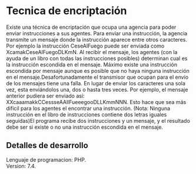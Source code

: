 # Tecnica de encriptación

Existe una técnica de encriptación que ocupa una agencia para poder enviar instrucciones a sus agentes. Para enviar una instrucción, la agencia transmite un mensaje donde la instrucción aparece entre otros caracteres. Por ejemplo la instrucción CeseAlFuego puede ser enviada como XcamakCeseAlFuegoDLKmN. Al recibir el mensaje, los agentes (con la ayuda de un libro con todas las instrucciones posibles) determinan cual es la instrucción escondida en el mensaje. Máximo existe una instrucción escondida por mensaje aunque es posible que no haya ninguna instrucción en el mensaje.Desafortunadamente el transmisor que ocupan para el envío de los mensajes tiene una falla. En lugar de enviar los caracteres una sola vez, esta enviándolos una, dos o hasta tres veces. Por ejemplo, el mensaje anterior pudiera ser enviado así: XXcaaamakkCCessseAAllFueeegooDLLKmmNNN. Esto hace que sea más difícil para los agentes  el encontrar una instrucción. (Nota: Ninguna instrucción en el libro de instrucciones contiene dos letras iguales seguidas)El programa recibe dos instrucciones y un mensaje, y el resultado debe ser si existe o no una instrucción escondida en el mensaje.

## Detalles de desarrollo

Lenguaje de programacion: PHP.  
Version: 7.4.